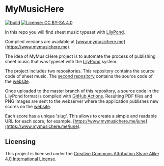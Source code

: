 # MyMusicHere

[![build](https://img.shields.io/github/workflow/status/dmitrvk/mymusichere/build?color=3e3e3e&style=flat-square)](https://github.com/dmitrvk/mymusichere/actions)
[![License: CC BY-SA 4.0](https://img.shields.io/github/license/dmitrvk/mymusichere?color=3e3e3e&style=flat-square)](https://github.com/dmitrvk/mymusichere/blob/master/LICENCE)

In this repo you will find sheet music typeset with
[LilyPond](https://lilypond.org).

Compiled versions are available at
[www.mymusichere.me](https://www.mymusichere.me).

The idea of MyMusicHere project is to automate the process
of publishing sheet music that was typeset with the
[LilyPond](http://lilypond.org) system.

The project includes two repositories.
This repository contains the source code of sheet music.
The [second repository](http://github.com/dmitrvk/mymusichere.me)
contains the source code of the [website](http://www.mymusichere.me).

Once uploaded to the master branch of this repository,
a source code in the LilyPond format is compiled with
[GitHub Actions](https://github.com/dmitrvk/mymusichere/actions).
Resulting PDF files and PNG images are sent to the webserver
where the application publishes new scores on the
[website](http://www.mymusichere.me).

Each score has a unique 'slug'.
This allows to create a simple and readable URL for each score, for example,
[https://www.mymusichere.me/june](https://www.mymusichere.me/june).

## Licensing

This project is licensed under the
[Creative Commons Attribution Share Alike 4.0 International License](https://github.com/dmitrvk/mymusichere/blob/master/LICENSE).
